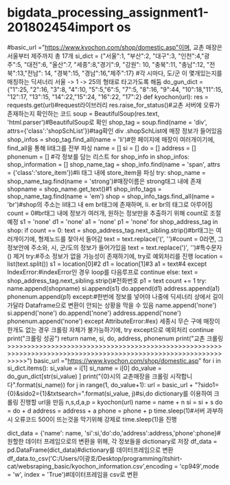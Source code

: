 # bigdata_processing_assignment1-201802454import os
#basic_url ="https://www.kyochon.com/shop/domestic.asp"이며, 교촌 매장은 서울부터 제주까지 총 17개
si_dict = {"서울":1, "부산":2, "대구":3, "인천":4,"광주":5, "대전":6, "울산":7, "세종":8,"경기":9, "강원": 10, "충북":11, "충남":12, "전북":13,"전남": 14, "경북":15, "경남":16,"제주":17}
#각 시마다, 도/군 이 몇개있는지를 매칭하는 딕셔너리 서울 -> 1 -> 25의 형태로 타고가도록 해둠
do_gun_dict = {"1":25, "2":16, "3":8, "4":10, "5":5,"6":5, "7":5, "8":16, "9":44, "10":18,"11":15, "12":17, "13":15, "14":22,"15":24, "16":22, "17":2}
def kyochon(url):
    res = requests.get(url)#request라이브러리
    res.raise_for_status()#교촌 서버에 오류가 존재하는지 확인하는 코드
    soup = BeautifulSoup(res.text, 'html.parser')#BeautifulSoup로 확인
    shop_tag = soup.find(name = 'div', attrs={'class':'shopSchList'})#tag확인 div .shopSchList에 매장 정보가 들어있음
    shop_infos = shop_tag.find_all(name = 'li')#한 페이지에 매장이 여러개이기에, find_all을 통해 li태그를 전부 파싱
    name = []
    si = []
    do = []
    address = []
    phonenum = []
    #각 정보를 담는 리스트
    for shop_info in shop_infos:
        shop_information = []
        shop_name_tag = shop_info.find(name = 'span', attrs = {'class':'store_item'})#li 태그 내에 store_item을 파싱
        try:
            shop_name = shop_name_tag.find(name = 'strong')#매장이름은 strong태그 내에 존재
            shopname = shop_name.get_text()#1
            shop_info_tags = shop_name_tag.find(name = 'em')
            shop = shop_info_tags.find_all(name = 'br')#shop의 주소는 li태그 내 em br태그에 존재하며, li. er br의 태그로 아루어짐
            count = 0#br태그 내에 정보가 여러개, 원하는 정보만을 추출하기 위해 count로 조절예정
            s1 = 'none'
            d1 = 'none'
            a1 = 'none'
            p1 = 'none'
            for shop_address_tag in shop:
                if count == 0:
                    text = shop_address_tag.next_sibling.strip()#br태그는 여러개이기에, 형제노드를 찾아서 들어감
                    text = text.replace('(', '')#count = 0라면, 그 정보안에 주소와, 시, 군/도의 정보가 들어가있음
                    text = text.replace(')', '')#특수문자 () 제거
                    try:#주소 정보가 없을 가능성이 존재하기에, try로 예외처리를 진행
                        location = list(text.split())
                        s1 = location[0]#2
                        d1 = location[1]#3
                        a1 = text#4
                    except IndexError:#indexError인 경우 loop를 다음루프로
                        continue
                else:
                    text = shop_address_tag.next_sibling.strip()#전화번호 
                    p1 = text
                count += 1
            try:
                name.append(shopname)
                si.append(s1)
                do.append(d1)
                address.append(a1)
                phonenum.append(p1)
            except:#한번에 정보를 넣어야 나중에 딕셔너리 상에서 길이가달라 Dataframe으로 변환이 안되는 상황을 막을 수 있음
                name.append('none')
                si.append('none')
                do.append('none')
                address.append('none')
                phonenum.append('none') 
        except AttributeError:#ex) 세종시 무슨 구에 매장이 한개도 없는 경우 크롤링 자체가 불가능하기에, try except으로 예외처리
            continue
        print("크롤링 성공")
    return name, si, do, address, phonenum
print("교촌 크롤링>>>>>>>>>>>>>>>>>>>>>>>>>>>>>>>>>>>>>>>>>>>>>>>>>>>>>>>>>>>>>>>>>>>>>>>>>>>>>>>>>>>>>>>>>>>>>>>>>>>>>>>>>>>>>>>>>")
basic_url ="https://www.kyochon.com/shop/domestic.asp"
for i in si_dict.items():
    si_value = i[1]
    si_name = i[0]
    do_value = do_gun_dict[str(si_value) ]
    print("{0}시의 교촌매장을 크롤링 시작합니다".format(si_name))
    for j in range(1, do_value+1):
        url = basic_url + "?sido1={0}&sido2={1}&txtsearch=".format(si_value, j)#si,do dictionary를 이용하여 크롤링 진행할 url을 만듬
        n,s,d,a,p = kyochon(url)
        name = name + n
        si = si + s
        do = do + d
        address = address + a
        phone = phone + p
        time.sleep(1)#서버 과부하시 오류코드 500이 뜨는것을 막기위해 강제로 time.sleep(1)을 진행

dict_data = {'name': name, 'si':si,'do':do,'address':address,'phone':phone}#원할한 데이터 프레임으로의 변환을 위해, 각 정보들을 dictionary로 저장
df_data = pd.DataFrame(dict_data)#dictionary를 데이터프레임으로 변환
df_data.to_csv('C:/Users/이광호/Desktop/programming/itshirt-cat/websraping_basic/kyochon_information.csv',encoding = 'cp949',mode = 'w', index = 'True')#데이터프레임을 csv로 변환
